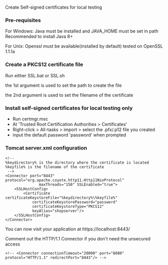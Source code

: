 Create Self-signed certificates for local testing

### Pre-requisites

For Windows:
	Java must be installed and JAVA_HOME must be set in path
	Recommended to install Java 8+
	
For Unix:
	Openssl must be available(installed by default)
	tested on OpenSSL 1.1.1a 

### Create a PKCS12 certificate file

Run either SSL.bat or SSL.sh

the 1st argument is used to set the path to create the file

the 2nd argument is used to set the filename of the certificate

### Install self-signed certificates for local testing only

 - Run certmgr.msc
 - At 'Trusted Root Certification Authorities > Certificates' 
 - Right-click > All-tasks > import > select the .pfx/.p12 file you created
 - input the default password 'password' when prompted

### Tomcat server.xml configuration


```
<!--
%keydirectory% is the directory where the certificate is located
%keyfile% is the filename of the certificate
 -->
<Connector port="8443" protocol="org.apache.coyote.http11.Http11NioProtocol"
               maxThreads="150" SSLEnabled="true">
    <SSLHostConfig>
        <Certificate certificateKeystoreFile="%keydirectory%\%keyfile%" 
        	certificateKeystorePassword="password" 
        	certificateKeystoreType="PKCS12" 
        	keyAlias="shopserver"/>
    </SSLHostConfig>
</Connector>
```

You can now visit your application at https://localhost:8443/

Comment out the HTTP/1.1 Connector if you don't need the unsecured access 

```
<!-- <Connector connectionTimeout="20000" port="8080" protocol="HTTP/1.1" redirectPort="8443"/> -->
```